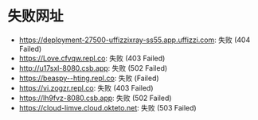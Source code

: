 # 失败网址
- https://deployment-27500-uffizzixray-ss55.app.uffizzi.com: 失败 (404
Failed)
- https://Love.cfvqw.repl.co: 失败 (403
Failed)
- http://u17sxl-8080.csb.app: 失败 (502
Failed)
- https://beaspy--hting.repl.co: 失败 (Failed)
- https://vi.zogzr.repl.co: 失败 (403
Failed)
- https://lh9fvz-8080.csb.app: 失败 (502
Failed)
- https://cloud-limve.cloud.okteto.net: 失败 (503
Failed)
